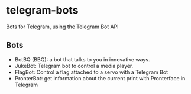 # telegram-bots
Bots for Telegram, using the Telegram Bot API

## Bots ##

 * BotBQ (BBQ): a bot that talks to you in innovative ways.
 * JukeBot: Telegram bot to control a media player.
 * FlagBot: Control a flag attached to a servo with a Telegram Bot
 * PronterBot: get information about the current print with Pronterface in Telegram